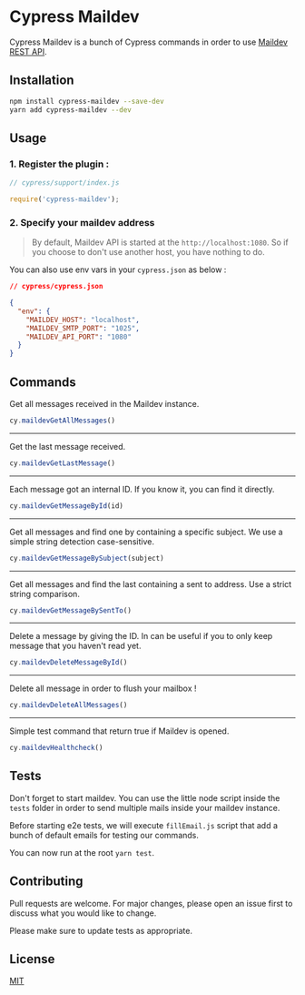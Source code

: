 # Cypress Maildev

Cypress Maildev is a bunch of Cypress commands in order to use [Maildev REST API](https://github.com/maildev/maildev/blob/master/docs/rest.md).

## Installation

```bash
npm install cypress-maildev --save-dev
yarn add cypress-maildev --dev
```

## Usage

### 1. Register the plugin :

```JavaScript
// cypress/support/index.js

require('cypress-maildev');
```

### 2. Specify your maildev address

> By default, Maildev API is started at the `http://localhost:1080`. So if you choose to don't use another host, you have nothing to do.

You can also use env vars in your `cypress.json` as below :

```json
// cypress/cypress.json

{
  "env": {
    "MAILDEV_HOST": "localhost",
    "MAILDEV_SMTP_PORT": "1025",
    "MAILDEV_API_PORT": "1080"
  }
}

```

## Commands

Get all messages received in the Maildev instance.

```JavaScript
cy.maildevGetAllMessages()
```
---

Get the last message received.

```JavaScript
cy.maildevGetLastMessage()
```
---

Each message got an internal ID. If you know it, you can find it directly.

```JavaScript
cy.maildevGetMessageById(id)
```
---

Get all messages and find one by containing a specific subject.
We use a simple string detection case-sensitive.

```JavaScript
cy.maildevGetMessageBySubject(subject)
```

---

Get all messages and find the last containing a sent to address.
Use a strict string comparison.


```JavaScript
cy.maildevGetMessageBySentTo()
```

---

Delete a message by giving the ID. In can be useful if you to only keep message that you haven't read yet.

```JavaScript
cy.maildevDeleteMessageById()
```

---

Delete all message in order to flush your mailbox !

```JavaScript
cy.maildevDeleteAllMessages()
```

---

Simple test command that return true if Maildev is opened.

```JavaScript
cy.maildevHealthcheck()
```

## Tests

Don't forget to start maildev.
You can use the little node script inside the `tests` folder in order to send multiple mails inside your maildev instance.

Before starting e2e tests, we will execute `fillEmail.js` script that add a bunch of default emails for testing our commands.

You can now run at the root `yarn test`.

## Contributing
Pull requests are welcome. For major changes, please open an issue first to discuss what you would like to change.

Please make sure to update tests as appropriate.

## License
[MIT](https://choosealicense.com/licenses/mit/)